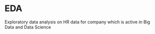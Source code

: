 # EDA
Exploratory data analysis on HR data for company which is active in Big Data and Data Science
